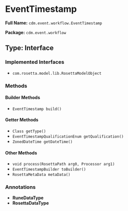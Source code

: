 # EventTimestamp

**Full Name:** `cdm.event.workflow.EventTimestamp`

**Package:** `cdm.event.workflow`

## Type: Interface

### Implemented Interfaces

- `com.rosetta.model.lib.RosettaModelObject`

### Methods

#### Builder Methods

- `EventTimestamp build()`

#### Getter Methods

- `Class getType()`
- `EventTimestampQualificationEnum getQualification()`
- `ZonedDateTime getDateTime()`

#### Other Methods

- `void process(RosettaPath arg0, Processor arg1)`
- `EventTimestampBuilder toBuilder()`
- `RosettaMetaData metaData()`

### Annotations

- **RuneDataType**
- **RosettaDataType**

